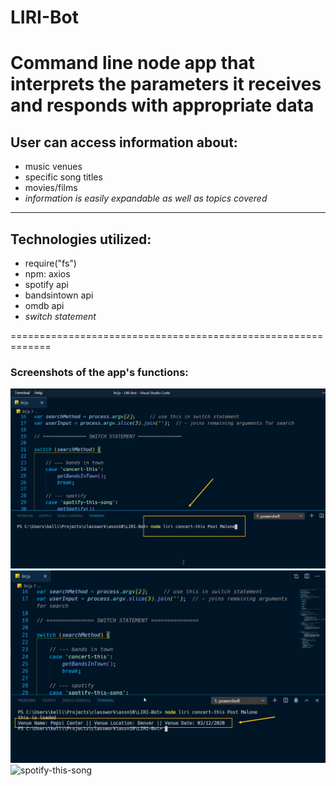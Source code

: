 # LIRI-Bot
Command line node app that interprets the parameters it receives and responds with appropriate data
============================================================
## User can access information about:
- music venues
- specific song titles
- movies/films
- *information is easily expandable as well as topics covered*
--------------------------------------------------------------

## Technologies utilized:
- require("fs")
- npm: axios
- spotify api
- bandsintown api
- omdb api
- *switch statement*

=============================================================
### Screenshots of the app's functions:
![concert-this](/README/concert-this.jpg)
![concert-this-result](/README/concert-this-result.jpg)
![spotify-this-song](/README/spotify-this-song.jpg)
